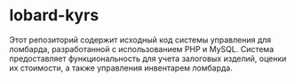 # lobard-kyrs
Этот репозиторий содержит исходный код системы управления для ломбарда, разработанной с использованием PHP и MySQL. Система предоставляет функциональность для учета залоговых изделий, оценки их стоимости, а также управления инвентарем ломбарда. 
